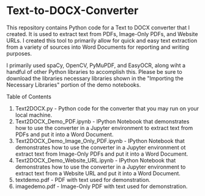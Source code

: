 # Text-to-DOCX-Converter

This repository contains Python code for a Text to DOCX converter that I created. It is used to extract text from PDFs, Image-Only PDFs, and Website URLs.
I created this tool to primarily allow for quick and easy text extraction from a variety of sources into Word Documents for reporting and writing purposes.

I primarily used spaCy, OpenCV, PyMuPDF, and EasyOCR, along wiht a handful of other Python libraries to accomplish this. Please be sure to download the libraries necessary libraries shown in the "Importing the Necessary Libraries" portion of the demo
notebooks.

Table of Contents
1) Text2DOCX.py - Python code for the converter that you may run on your local machine.
2) Text2DOCX_Demo_PDF.ipynb - IPython Notebook that demonstrates how to use the converter in a Jupyter environment to extract text from PDFs and put it into a Word Document.
3) Text2DOCX_Demo_Image_Only_PDF.ipynb - IPython Notebook that demonstrates how to use the converter in a Jupyter environment ot extract text from Image-Only PDFs and put it into a Word Document.
4) Text2DOCX_Demo_Website_URL.ipynb - IPython Notebook that demonstrates how to use the converter in a Jupyter environment to extract text from a Website URL and put it into a Word Document.
5) textdemo.pdf - PDF with text used for demonstration.
6) imagedemo.pdf - Image-Only PDF with text used for demonstration.
